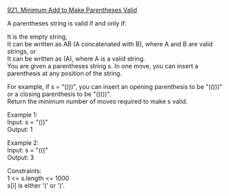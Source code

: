 [921. Minimum Add to Make Parentheses Valid](https://leetcode.com/problems/minimum-add-to-make-parentheses-valid/)



A parentheses string is valid if and only if:          

It is the empty string,         
It can be written as AB (A concatenated with B), where A and B are valid strings, or          
It can be written as (A), where A is a valid string.            
You are given a parentheses string s. In one move, you can insert a parenthesis at any position of the string.             

For example, if s = "()))", you can insert an opening parenthesis to be "(()))" or a closing parenthesis to be "())))".          
Return the minimum number of moves required to make s valid.            

Example 1:      
Input: s = "())"          
Output: 1            

Example 2:        
Input: s = "((("         
Output: 3       
 
Constraints:      
1 <= s.length <= 1000          
s[i] is either '(' or ')'.       
